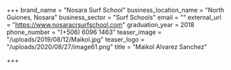 +++
brand_name = "Nosara Surf School"
business_location_name = "North Guiones, Nosara"
business_sector = "Surf Schools"
email = ""
external_url = "https://www.nosaracrsurfschool.com"
graduation_year = 2018
phone_number = "(+506) 6096 1463"
teaser_image = "/uploads/2019/08/12/Maikol.jpg"
teaser_logo = "/uploads/2020/08/27/image61.png"
title = "Maikol Alvarez Sanchez"

+++

